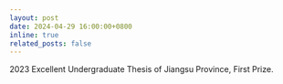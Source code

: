 ```yaml
---
layout: post
date: 2024-04-29 16:00:00+0800
inline: true
related_posts: false
---
```


2023 Excellent Undergraduate Thesis of Jiangsu Province, First Prize.
